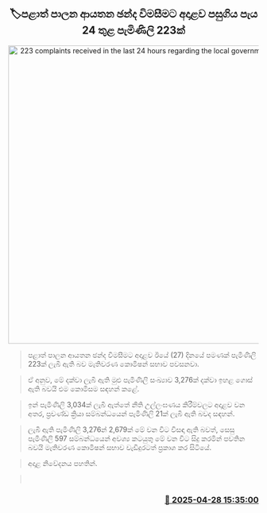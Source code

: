 <p align='center'><b><h2 align='center' title='223 complaints received in the last 24 hours regarding the local government elections'>🏷පළාත් පාලන ආයතන ඡන්ද විමසීමට අදාළව පසුගිය පැය 24 තුළ පැමිණිලි 223ක්</h2></b></p>
<p align='center'><img src='https://helakuru.sgp1.cdn.digitaloceanspaces.com/esana/images/lib/local-gov-election-com.jpg' width='600' alt='223 complaints received in the last 24 hours regarding the local government elections'></p>

> පළාත් පාලන ආයතන ඡන්ද විමසීමට අදාළව ඊයේ (27) දිනයේ පමණක් පැමිණිලි 223ක් ලැබී ඇති බව මැතිවරණ කොමිෂන් සභාව පවසනවා.

> ඒ අනුව, මේ දක්වා ලැබී ඇති මුළු පැමිණිලි සංඛ්‍යාව 3,276ක් දක්වා ඉහළ ගොස් ඇති බවයි එම කොමිසම සඳහන් කළේ.

> ඉන් පැමිණිලි 3,034ක් ලැබී ඇත්තේ නීති උල්ලංඝණය කිරීම්වලට අදාළව වන අතර, ප්‍රචණ්ඩ ක්‍රියා සම්බන්ධයෙන් පැමිණිලි 21ක් ලැබී ඇති බවද සඳහන්.

> ලැබී ඇති පැමිණිලි 3,276න් 2,679ක් මේ වන විට විසඳා ඇති බවත්, සෙසු පැමිණිලි 597 සම්බන්ධයෙන් අවශ්‍ය කටයුතු මේ වන විට සිදු කරමින් පවතින බවයි මැතිවරණ කොමිෂන් සභාව වැඩිදුරටත් ප්‍රකාශ කර සිටියේ.

> ‍අදාළ නිවේදනය පහතින්.

>  



<h3 align='right'><a href='https://www.helakuru.lk/esana/p/109623/'>📅 2025-04-28 15:35:00</a></h3>
